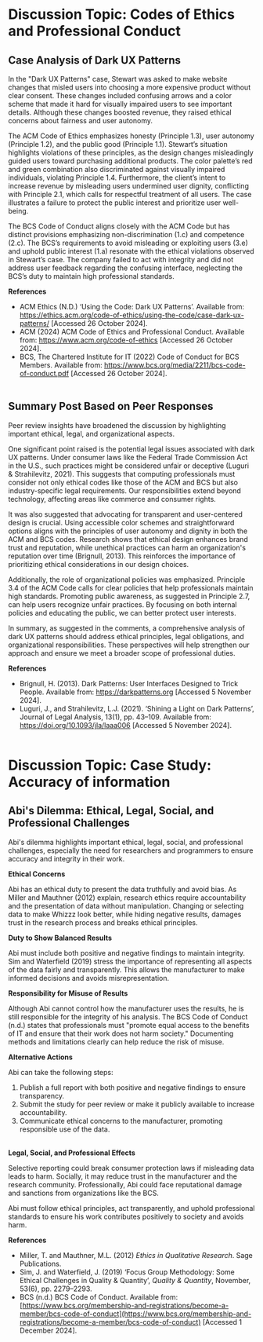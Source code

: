 # Discussion Topic: Codes of Ethics and Professional Conduct

## Case Analysis of Dark UX Patterns

In the "Dark UX Patterns" case, Stewart was asked to make website changes that misled users into choosing a more expensive product without clear consent. These changes included confusing arrows and a color scheme that made it hard for visually impaired users to see important details. Although these changes boosted revenue, they raised ethical concerns about fairness and user autonomy.
</br>

The ACM Code of Ethics emphasizes honesty (Principle 1.3), user autonomy (Principle 1.2), and the public good (Principle 1.1). Stewart’s situation highlights violations of these principles, as the design changes misleadingly guided users toward purchasing additional products. The color palette’s red and green combination also discriminated against visually impaired individuals, violating Principle 1.4. Furthermore, the client’s intent to increase revenue by misleading users undermined user dignity, conflicting with Principle 2.1, which calls for respectful treatment of all users. The case illustrates a failure to protect the public interest and prioritize user well-being.
</br>

The BCS Code of Conduct aligns closely with the ACM Code but has distinct provisions emphasizing non-discrimination (1.c) and competence (2.c). The BCS’s requirements to avoid misleading or exploiting users (3.e) and uphold public interest (1.a) resonate with the ethical violations observed in Stewart’s case. The company failed to act with integrity and did not address user feedback regarding the confusing interface, neglecting the BCS’s duty to maintain high professional standards.
</br>

**References**

- ACM Ethics (N.D.) ‘Using the Code: Dark UX Patterns’. Available from: https://ethics.acm.org/code-of-ethics/using-the-code/case-dark-ux-patterns/ [Accessed 26 October 2024].
- ACM (2024) ACM Code of Ethics and Professional Conduct. Available from: https://www.acm.org/code-of-ethics [Accessed 26 October 2024].
- BCS, The Chartered Institute for IT (2022) Code of Conduct for BCS Members. Available from: https://www.bcs.org/media/2211/bcs-code-of-conduct.pdf [Accessed 26 October 2024].
  </br>
  </br>

## Summary Post Based on Peer Responses

Peer review insights have broadened the discussion by highlighting important ethical, legal, and organizational aspects.
</br>

One significant point raised is the potential legal issues associated with dark UX patterns. Under consumer laws like the Federal Trade Commission Act in the U.S., such practices might be considered unfair or deceptive (Luguri & Strahilevitz, 2021). This suggests that computing professionals must consider not only ethical codes like those of the ACM and BCS but also industry-specific legal requirements. Our responsibilities extend beyond technology, affecting areas like commerce and consumer rights.
</br>

It was also suggested that advocating for transparent and user-centered design is crucial. Using accessible color schemes and straightforward options aligns with the principles of user autonomy and dignity in both the ACM and BCS codes. Research shows that ethical design enhances brand trust and reputation, while unethical practices can harm an organization's reputation over time (Brignull, 2013). This reinforces the importance of prioritizing ethical considerations in our design choices.
</br>

Additionally, the role of organizational policies was emphasized. Principle 3.4 of the ACM Code calls for clear policies that help professionals maintain high standards. Promoting public awareness, as suggested in Principle 2.7, can help users recognize unfair practices. By focusing on both internal policies and educating the public, we can better protect user interests.
</br>

In summary, as suggested in the comments, a comprehensive analysis of dark UX patterns should address ethical principles, legal obligations, and organizational responsibilities. These perspectives will help strengthen our approach and ensure we meet a broader scope of professional duties.
</br>

**References**

- Brignull, H. (2013). Dark Patterns: User Interfaces Designed to Trick People. Available from: https://darkpatterns.org [Accessed 5 November 2024].
- Luguri, J., and Strahilevitz, L.J. (2021). ‘Shining a Light on Dark Patterns’, Journal of Legal Analysis, 13(1), pp. 43–109. Available from: https://doi.org/10.1093/jla/laaa006 [Accessed 5 November 2024].
  </br>
  </br>

# Discussion Topic: Case Study: Accuracy of information

## Abi's Dilemma: Ethical, Legal, Social, and Professional Challenges

Abi's dilemma highlights important ethical, legal, social, and professional challenges, especially the need for researchers and programmers to ensure accuracy and integrity in their work.
</br>

**Ethical Concerns**

Abi has an ethical duty to present the data truthfully and avoid bias. As Miller and Mauthner (2012) explain, research ethics require accountability and the presentation of data without manipulation. Changing or selecting data to make Whizzz look better, while hiding negative results, damages trust in the research process and breaks ethical principles.
</br>

**Duty to Show Balanced Results**

Abi must include both positive and negative findings to maintain integrity. Sim and Waterfield (2019) stress the importance of representing all aspects of the data fairly and transparently. This allows the manufacturer to make informed decisions and avoids misrepresentation.
</br>

**Responsibility for Misuse of Results**

Although Abi cannot control how the manufacturer uses the results, he is still responsible for the integrity of his analysis. The BCS Code of Conduct (n.d.) states that professionals must "promote equal access to the benefits of IT and ensure that their work does not harm society." Documenting methods and limitations clearly can help reduce the risk of misuse.
</br>

**Alternative Actions**

Abi can take the following steps:

1. Publish a full report with both positive and negative findings to ensure transparency.
2. Submit the study for peer review or make it publicly available to increase accountability.
3. Communicate ethical concerns to the manufacturer, promoting responsible use of the data.  
   </br>

**Legal, Social, and Professional Effects**

Selective reporting could break consumer protection laws if misleading data leads to harm. Socially, it may reduce trust in the manufacturer and the research community. Professionally, Abi could face reputational damage and sanctions from organizations like the BCS.

Abi must follow ethical principles, act transparently, and uphold professional standards to ensure his work contributes positively to society and avoids harm.
</br>

**References**

- Miller, T. and Mauthner, M.L. (2012) _Ethics in Qualitative Research_. Sage Publications.
- Sim, J. and Waterfield, J. (2019) ‘Focus Group Methodology: Some Ethical Challenges in Quality & Quantity’, _Quality & Quantity_, November, 53(6), pp. 2279–2293.
- BCS (n.d.) BCS Code of Conduct. Available from: [https://www.bcs.org/membership-and-registrations/become-a-member/bcs-code-of-conduct](https://www.bcs.org/membership-and-registrations/become-a-member/bcs-code-of-conduct) [Accessed 1 December 2024].
